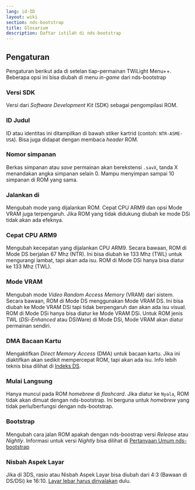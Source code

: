 ```yaml
---
lang: id-ID
layout: wiki
section: nds-bootstrap
title: Glosarium
description: Daftar istilah di nds-bootstrap
---
```


## Pengaturan
Pengaturan berikut ada di setelan tiap-permainan TWiLight Menu++. Beberapa opsi ini bisa diubah di menu *in-game* dari nds-bootstrap

### Versi SDK
Versi dari *Software Development Kit* (SDK) sebagai pengompilasi ROM.

### ID Judul
ID atau identitas ini ditampilkan di bawah stiker kartrid (contoh: `NTR-ASME-USA`). Bisa juga didapat dengan membaca *header* ROM.

### Nomor simpanan
Berkas simpanan atau *save* permainan akan berekstensi `.savX`, tanda X menandakan angka simpanan selain 0. Mampu menyimpan sampai 10 simpanan di ROM yang sama.

### Jalankan di
Mengubah mode yang dijalankan ROM. Cepat CPU ARM9 dan opsi Mode VRAM juga terpengaruh. Jika ROM yang tidak didukung diubah ke mode DSi tidak akan ada efeknya.

### Cepat CPU ARM9
Mengubah kecepatan yang dijalankan CPU ARM9. Secara bawaan, ROM di Mode DS berjalan 67 Mhz (NTR). Ini bisa diubah ke 133 Mhz (TWL) untuk mengurangi lambat, tapi akan ada isu. ROM di Mode DSi hanya bisa diatur ke 133 Mhz (TWL).

### Mode VRAM
Mengubah mode *Video Random Access Memory* (VRAM) dari sistem. Secara bawaan, ROM di Mode DS menggunakan Mode VRAM DS. Ini bisa diubah ke Mode VRAM DSi tapi tidak berpengaruh dan akan ada isu visual. ROM di Mode DSi hanya bisa diatur ke Mode VRAM DSi. Untuk ROM jenis TWL (*DSi-Enhanced* atau DSiWare) di Mode DSi, Mode VRAM akan diatur permainan sendiri.

### DMA Bacaan Kartu
Mengaktifkan *Direct Memory Access* (DMA) untuk bacaan kartu. Jika ini diaktifkan akan sedikit mempercepat ROM, tapi akan ada isu. Info lebih teknis bisa dilihat di [Indeks DS](https://wiki.ds-homebrew.com/id-ID/ds-index/retail-roms#card-read-dma).

### Mulai Langsung
Hanya muncul pada ROM *homebrew* di *flashcard*. Jika diatur ke `Nyala`, ROM tidak akan dimuat dengan nds-bootstrap. Ini berguna untuk *homebrew* yang tidak perlu/berfungsi dengan nds-bootstrap.

### Bootstrap
Mengubah cara jalan ROM apakah dengan nds-boostrap versi *Release* atau *Nightly*. Informasi untuk versi *Nightly* bisa dilihat di [Pertanyaan Umum nds-bootstrap](https://wiki.ds-homebrew.com/id-ID/nds-bootstrap/faq?faq=what-is-a-nightly-and-where-do-i-get-it)

### Nisbah Aspek Layar
Jika di 3DS, rasio atau Nisbah Aspek Layar bisa diubah dari 4:3 (Bawaan di DS/DSi) ke 16:10. [Layar lebar harus dinyalakan](https://wiki.ds-homebrew.com/id-ID/twilightmenu/playing-in-widescreen) dulu.
